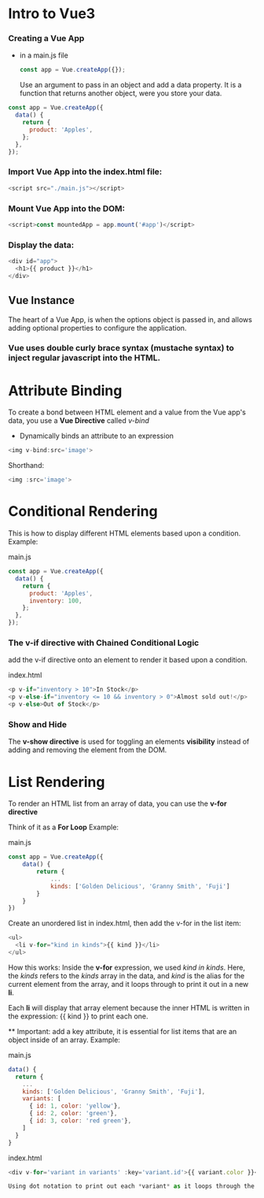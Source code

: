 # Intro to Vue3

### Creating a Vue App

- in a main.js file
  ```javascript
  const app = Vue.createApp({});
  ```
  Use an argument to pass in an object and add a data property. It is a function that returns another object, were you store your data.

```javascript
const app = Vue.createApp({
  data() {
    return {
      product: 'Apples',
    };
  },
});
```

### Import Vue App into the index.html file:

```javascript
<script src="./main.js"></script>
```

### Mount Vue App into the DOM:

```javascript
<script>const mountedApp = app.mount('#app')</script>
```

### Display the data:

```javascript
<div id="app">
  <h1>{{ product }}</h1>
</div>
```

## Vue Instance

The heart of a Vue App, is when the options object is passed in, and allows adding optional properties to configure the application.

### Vue uses double curly brace syntax (mustache syntax) to inject regular javascript into the HTML.

# Attribute Binding

To create a bond between HTML element and a value from the Vue app's data, you use a **Vue Directive** called _v-bind_

- Dynamically binds an attribute to an expression

```javascript
<img v-bind:src='image'>
```

Shorthand:

```javascript
<img :src='image'>
```

# Conditional Rendering

This is how to display different HTML elements based upon a condition. Example:

main.js

```javascript
const app = Vue.createApp({
  data() {
    return {
      product: 'Apples',
      inventory: 100,
    };
  },
});
```

### The v-if directive with Chained Conditional Logic

add the v-if directive onto an element to render it based upon a condition.

index.html

```javascript
<p v-if="inventory > 10">In Stock</p>
<p v-else-if="inventory <= 10 && inventory > 0">Almost sold out!</p>
<p v-else>Out of Stock</p>
```

### Show and Hide

The **v-show directive** is used for toggling an elements **visibility** instead of adding and removing the element from the DOM.

# List Rendering

To render an HTML list from an array of data, you can use the **v-for directive**

Think of it as a **For Loop** Example:

main.js

```javascript
const app = Vue.createApp({
    data() {
        return {
            ...
            kinds: ['Golden Delicious', 'Granny Smith', 'Fuji']
        }
    }
})
```

Create an unordered list in index.html, then add the v-for in the list item:

```javascript
<ul>
  <li v-for="kind in kinds">{{ kind }}</li>
</ul>
```

How this works:
Inside the **v-for** expression, we used _kind in kinds_. Here, the _kinds_ refers to the _kinds_ array in the data, and _kind_ is the alias for the current element from the array, and it loops through to print it out in a new **li**.

Each **li** will display that array element because the inner HTML is written in the expression: {{ kind }} to print each one.

\*\* Important: add a key attribute, it is essential for list items that are an object inside of an array. Example:

main.js

```javascript
data() {
  return {
    ...
    kinds: ['Golden Delicious', 'Granny Smith', 'Fuji'],
    variants: [
      { id: 1, color: 'yellow'},
      { id: 2, color: 'green'},
      { id: 3, color: 'red green'},
    ]
  }
}
```

index.html

```javascript
<div v-for='variant in variants' :key='variant.id'>{{ variant.color }}</div>

Using dot notation to print out each *variant* as it loops through the *variants* array, then used the **v-bind** shorthand to bind the variant's id to the key attribute. This gives each DOM element a unique key so Vue does not lose track if it as the app updates.




```
